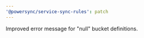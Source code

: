 ```yaml
---
'@powersync/service-sync-rules': patch
---
```


Improved error message for "null" bucket definitions.
